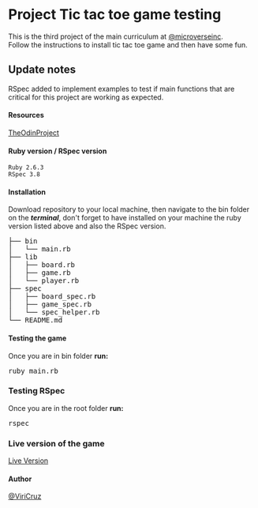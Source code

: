 # Project Tic tac toe game testing
This is the third project of the main curriculum at [@microverseinc](https://www.microverse.org/).<br>
Follow the instructions to install tic tac toe game and then have some fun.

## Update notes
RSpec added to implement examples to test if main functions that are critical for this project are working as expected.

#### Resources
[TheOdinProject](https://www.theodinproject.com/courses/ruby-programming/lessons/oop)

#### Ruby version / RSpec version
```
Ruby 2.6.3
RSpec 3.8
```
#### Installation
Download repository to your local machine, then navigate to the bin folder on the **_terminal_**, don't forget to have installed on your machine the ruby version listed above and also the RSpec version.
<pre>
├── bin
│   └── main.rb
├── lib
│   ├── board.rb
│   ├── game.rb
│   └── player.rb
├── spec
│   ├── board_spec.rb
│   ├── game_spec.rb
│   └── spec_helper.rb
└── README.md
</pre>
#### Testing the game
Once you are in bin folder <b>run:</b>
<pre>
ruby main.rb
</pre>
### Testing RSpec
Once you are in the root folder <b>run:</b>
<pre>
rspec
</pre>
### Live version of the game
[Live Version](https://repl.it/@ViriCruz/tic-tac-toe)
#### Author
[@ViriCruz](https://github.com/ViriCruz)
